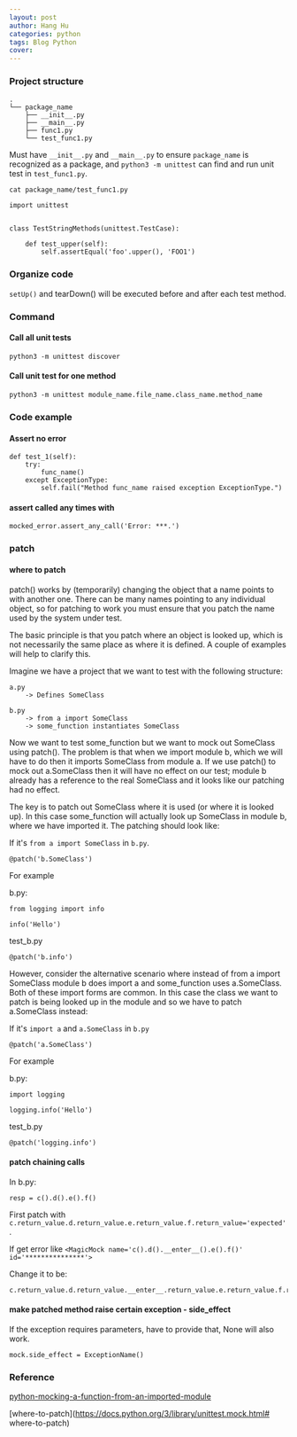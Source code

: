 ```yaml
---
layout: post
author: Hang Hu
categories: python
tags: Blog Python 
cover: 
---
```

### Project structure

```
.
└── package_name
    ├── __init__.py
    ├── __main__.py
    ├── func1.py
    └── test_func1.py
```


Must have `__init__.py` and `__main__.py` to ensure `package_name` is recognized as a package, and `python3 -m unittest` can find and run unit test in `test_func1.py`.


```
cat package_name/test_func1.py 
```


```
import unittest


class TestStringMethods(unittest.TestCase):

    def test_upper(self):
        self.assertEqual('foo'.upper(), 'FOO1')
```


### Organize code


`setUp()` and tearDown() will be executed before and after each test method.


### Command


#### Call all unit tests


```
python3 -m unittest discover
```


#### Call unit test for one method


```
python3 -m unittest module_name.file_name.class_name.method_name
```


### Code example


#### Assert no error


```
def test_1(self):
    try:
        func_name()
    except ExceptionType:
        self.fail("Method func_name raised exception ExceptionType.")
```


#### assert called any times with


```
mocked_error.assert_any_call('Error: ***.')
```


### patch


#### where to patch


patch() works by (temporarily) changing the object that a name points to with another one. There can be many names pointing to any individual object, so for patching to work you must ensure that you patch the name used by the system under test.


The basic principle is that you patch where an object is looked up, which is not necessarily the same place as where it is defined. A couple of examples will help to clarify this.


Imagine we have a project that we want to test with the following structure:


```
a.py
    -> Defines SomeClass

b.py
    -> from a import SomeClass
    -> some_function instantiates SomeClass
```


Now we want to test some_function but we want to mock out SomeClass using patch(). The problem is that when we import module b, which we will have to do then it imports SomeClass from module a. If we use patch() to mock out a.SomeClass then it will have no effect on our test; module b already has a reference to the real SomeClass and it looks like our patching had no effect.


The key is to patch out SomeClass where it is used (or where it is looked up). In this case some_function will actually look up SomeClass in module b, where we have imported it. The patching should look like:


If it's `from a import SomeClass` in `b.py`.


```
@patch('b.SomeClass')
```


For example


b.py:


```
from logging import info

info('Hello')
```


test_b.py


```
@patch('b.info')
```


However, consider the alternative scenario where instead of from a import SomeClass module b does import a and some_function uses a.SomeClass. Both of these import forms are common. In this case the class we want to patch is being looked up in the module and so we have to patch a.SomeClass instead:


If it's `import a` and `a.SomeClass` in `b.py`


```
@patch('a.SomeClass')
```


For example


b.py:


```
import logging

logging.info('Hello')
```


test_b.py


```
@patch('logging.info')
```


#### patch chaining calls


In b.py:


```
resp = c().d().e().f()
```


First patch with `c.return_value.d.return_value.e.return_value.f.return_value='expected'`.


If get error like `<MagicMock name='c().d().__enter__().e().f()' id='***************'>`


Change it to be:


```
c.return_value.d.return_value.__enter__.return_value.e.return_value.f.return_value='expected'
```


#### make patched method raise certain exception - side_effect


If the exception requires parameters, have to provide that, None will also work.


```
mock.side_effect = ExceptionName()
```


### Reference


[python-mocking-a-function-from-an-imported-module](https://stackoverflow.com/questions/16134281/python-mocking-a-function-from-an-imported-module)


[where-to-patch](https://docs.python.org/3/library/unittest.mock.html# where-to-patch)
